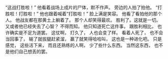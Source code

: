 “这战打胜啦！”
他看着战场上成片的尸体，默不作声。
旁边的人拍了拍他。
“打胜啦！打胜啦！”
他也跟着喊着“打胜啦！”
脸上满是笑容。
他看了看拍他的那个人。
他战友都在那黄土上躺着了。
那个人却笑得最欢。
胜利了。这就是一切。
又或者他已经失去了心智？
不得而知。
他只知道死亡这件事，
跟胜利相比，
也许确实是不足为道罢。
这仗啊，
打久了，
人也会变了样。
看着人死了，
也不会当回事了，
输了就拔腿赶紧溜，
赢了就笑得哈哈叫，
这也是一种进化吧。
只是感觉，
这些活下来，
而且还熟练的人啊，
少了些什么东西。
当然这东西，
也不是他们自己想丢的罢。
<!-- ##{"timestamp":1510829854}## -->